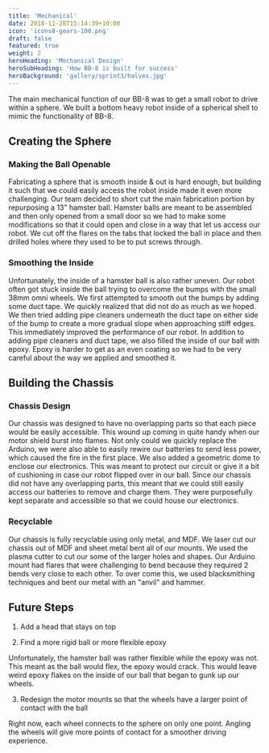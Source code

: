 ```yaml
---
title: 'Mechanical'
date: 2018-11-28T15:14:39+10:00
icon: 'icons8-gears-100.png'
draft: false
featured: true
weight: 2
heroHeading: 'Mechanical Design'
heroSubHeading: 'How BB-8 is built for success'
heroBackground: 'gallery/sprint3/halves.jpg'
---
```


The main mechanical function of our BB-8 was to get a small robot to drive within a sphere. We built a bottom heavy robot inside of a spherical shell to mimic the functionality of BB-8.

## Creating the Sphere

### Making the Ball Openable

Fabricating a sphere that is smooth inside & out is hard enough, but building it such that we could easily access the robot inside made it even more challenging.  Our team decided to short cut the main fabrication portion by repurposing a 13" hamster ball.  Hamster balls are meant to be assembled and then only opened from a small door so we had to make some modifications so that it could open and close in a way that let us access our robot.  We cut off the flares on the tabs that locked the ball in place and then drilled holes where they used to be to put screws through.

### Smoothing the Inside

Unfortunately, the inside of a hamster ball is also rather uneven.  Our robot often got stuck inside the ball trying to overcome the bumps with the small 38mm omni wheels.  We first attempted to smooth out the bumps by adding some duct tape.  We quickly realized that did not do as much as we hoped.  We then tried adding pipe cleaners underneath the duct tape on either side of the bump to create a more gradual slope when approaching stiff edges.  This immediately improved the performance of our robot.  In addition to adding pipe cleaners and duct tape, we also filled the inside of our ball with epoxy.  Epoxy is harder to get as an even coating so we had to be very careful about the way we applied and smoothed it. 

## Building the Chassis

### Chassis Design

Our chassis was designed to have no overlapping parts so that each piece would be easily accessible.  This wound up coming in quite handy when our motor shield burst into flames.  Not only could we quickly replace the Arduino, we were also able to easily rewire our batteries to send less power, which caused the fire in the first place.  We also added a geometric dome to enclose our electronics.  This was meant to protect our circuit or give it a bit of cushioning in case our robot flipped over in our ball.  Since our chassis did not have any overlapping parts, this meant that we could still easily access our batteries to remove and charge them.  They were purposefully kept separate and accessible so that we could house our electronics.

### Recyclable

Our chassis is fully recyclable using only metal, and MDF.  We laser cut our chassis out of MDF and sheet metal bent all of our mounts.  We used the plasma cutter to cut our some of the larger holes and shapes.  Our Arduino mount had flares that were challenging to bend because they required 2 bends very close to each other.  To over come this, we used blacksmithing techniques and bent our metal with an "anvil" and hammer.   

## Future Steps

1) Add a head that stays on top

2) Find a more rigid ball or more flexible epoxy

  Unfortunately, the hamster ball was rather flexible while the epoxy was not.  This meant as the ball would flex, the epoxy would crack.  This would leave weird epoxy flakes on the inside of our ball that began to gunk up our wheels.

3) Redesign the motor mounts so that the wheels have a larger point of contact with the ball

  Right now, each wheel connects to the sphere on only one point. Angling the wheels will give more points of contact for a smoother driving experience.